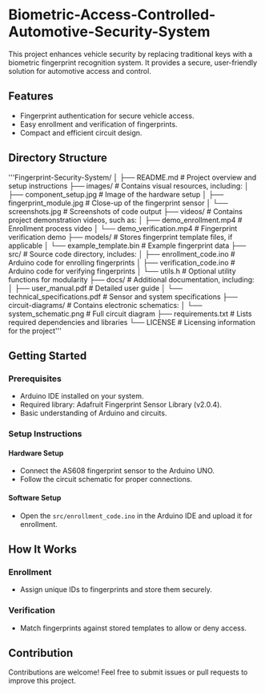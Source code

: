 # Biometric-Access-Controlled-Automotive-Security-System

This project enhances vehicle security by replacing traditional keys with a biometric fingerprint recognition system. It provides a secure, user-friendly solution for automotive access and control.

## Features
- Fingerprint authentication for secure vehicle access.
- Easy enrollment and verification of fingerprints.
- Compact and efficient circuit design.

## Directory Structure
'''Fingerprint-Security-System/ │ ├── README.md # Project overview and setup instructions ├── images/ # Contains visual resources, including: │ ├── component_setup.jpg # Image of the hardware setup │ ├── fingerprint_module.jpg # Close-up of the fingerprint sensor │ └── screenshots.jpg # Screenshots of code output ├── videos/ # Contains project demonstration videos, such as: │ ├── demo_enrollment.mp4 # Enrollment process video │ └── demo_verification.mp4 # Fingerprint verification demo ├── models/ # Stores fingerprint template files, if applicable │ └── example_template.bin # Example fingerprint data ├── src/ # Source code directory, includes: │ ├── enrollment_code.ino # Arduino code for enrolling fingerprints │ ├── verification_code.ino # Arduino code for verifying fingerprints │ └── utils.h # Optional utility functions for modularity ├── docs/ # Additional documentation, including: │ ├── user_manual.pdf # Detailed user guide │ └── technical_specifications.pdf # Sensor and system specifications ├── circuit-diagrams/ # Contains electronic schematics: │ └── system_schematic.png # Full circuit diagram ├── requirements.txt # Lists required dependencies and libraries └── LICENSE # Licensing information for the project'''


## Getting Started

### Prerequisites
- Arduino IDE installed on your system.
- Required library: Adafruit Fingerprint Sensor Library (v2.0.4).
- Basic understanding of Arduino and circuits.

### Setup Instructions

#### Hardware Setup
- Connect the AS608 fingerprint sensor to the Arduino UNO.
- Follow the circuit schematic for proper connections.

#### Software Setup
- Open the `src/enrollment_code.ino` in the Arduino IDE and upload it for enrollment.

## How It Works

### Enrollment
- Assign unique IDs to fingerprints and store them securely.

### Verification
- Match fingerprints against stored templates to allow or deny access.

## Contribution
Contributions are welcome! Feel free to submit issues or pull requests to improve this project.
